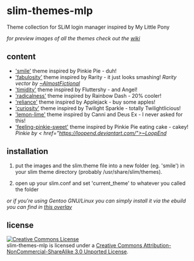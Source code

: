 slim-themes-mlp
=================

Theme collection for SLiM login manager inspired by My Little Pony

_for preview images of all the themes check out the <a href="https://github.com/tablet-mode/slim-themes-mlp/wiki/previews">wiki</a>_


content
-------
- <a href="https://github.com/tablet-mode/slim-themes-mlp/wiki/previews#smile">'smile'</a> theme inspired by Pinkie Pie - duh!
- <a href="https://github.com/tablet-mode/slim-themes-mlp/wiki/previews#fabulosity">'fabulosity'</a> theme inspired by Rarity - it just looks smashing!  _Rarity vector by <a href="https://almostfictional.deviantart.com/">~AlmostFictional</a>_
- <a href="https://github.com/tablet-mode/slim-themes-mlp/wiki/previews#timidity">'timidity'</a> theme inspired by Fluttershy - and Angel!
- <a href="https://github.com/tablet-mode/slim-themes-mlp/wiki/previews#radicalness">'radicalness'</a> theme inspired by Rainbow Dash - 20% cooler!
- <a href="https://github.com/tablet-mode/slim-themes-mlp/wiki/previews#reliance">'reliance'</a> theme inspired by Applejack - buy some apples!
- <a href="https://github.com/tablet-mode/slim-themes-mlp/wiki/previews#curiosity">'curiosity'</a> theme inspired by Twilight Sparkle - totally Twilightlicious!
- <a href="https://github.com/tablet-mode/slim-themes-mlp/wiki/previews#lemon-lime">'lemon-lime'</a> theme inspired by Canni and Deus Ex - I never asked for this!
- <a href="https://github.com/tablet-mode/slim-themes-mlp/wiki/previews#feeling-pinkie-sweet">'feeling-pinkie-sweet'</a> theme inspired by Pinkie Pie eating cake - cakey! _Pinkie by < href="https://loopend.deviantart.com/">~LoopEnd</a>_

installation
------------
1. put the images and the slim.theme file into a new folder (eg. 'smile') in your slim theme directory (probably /usr/share/slim/themes).

2. open up your slim.conf and set 'current\_theme' to whatever you called the folder

_or if you're using Gentoo GNU/Linux you can simply install it via the ebuild you can find in <a href="https://github.com/twisted-pear/my-little-overlay">this overlay_</a>

license
-------
<a rel="license" href="http://creativecommons.org/licenses/by-nc-sa/3.0/deed.en_US"><img alt="Creative Commons License" style="border-width:0" src="http://i.creativecommons.org/l/by-nc-sa/3.0/88x31.png" /></a><br /><span xmlns:dct="http://purl.org/dc/terms/" property="dct:title">slim-themes-mlp</span> is licensed under a <a rel="license" href="http://creativecommons.org/licenses/by-nc-sa/3.0/deed.en_US">Creative Commons Attribution-NonCommercial-ShareAlike 3.0 Unported License</a>.
